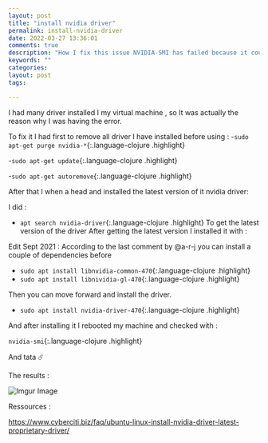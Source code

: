 ```yaml
---
layout: post
title: "install nvidia driver"
permalink: install-nvidia-driver
date: 2022-03-27 13:36:01
comments: true
description: "How I fix this issue NVIDIA-SMI has failed because it couldn't communicate with the NVIDIA driver. Make sure that the latest NVIDIA driver is installed and running"
keywords: ""
categories:
layout: post
tags:

---
```


I had many driver installed I my virtual machine , so It was actually the reason why I was having the error.

To fix it I had first to remove all driver I have installed before using :
 -`sudo apt-get purge nvidia-*`{:.language-clojure .highlight}
 
 -`sudo apt-get update`{:.language-clojure .highlight}
 
 -`sudo apt-get autoremove`{:.language-clojure .highlight}

After that I when a head and installed the latest version of it nvidia driver:

I did :

- `apt search nvidia-driver`{:.language-clojure .highlight} 
To get the latest version of the driver
After getting the latest version I installed it with :

Edit Sept 2021 : According to the last comment  by @a-r-j  you can install a couple of dependencies before 
   * `sudo apt install libnvidia-common-470`{:.language-clojure .highlight}
   * `sudo apt install libnividia-gl-470`{:.language-clojure .highlight}

Then you can move forward and install the driver. 

   * `sudo apt install nvidia-driver-470`{:.language-clojure .highlight}


And after installing it I rebooted my machine and checked with :
  
 `nvidia-smi`{:.language-clojure .highlight}
 
 And tata ☄️
 
 The results :
 
 ![Imgur Image](https://imgur.com/a/xfpvrtb.jpg)
 
 Ressources :
 
 https://www.cyberciti.biz/faq/ubuntu-linux-install-nvidia-driver-latest-proprietary-driver/
 
  
  
  
